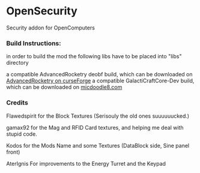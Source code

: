 OpenSecurity
============

Security addon for OpenComputers


### Build Instructions:

in order to build the mod the following libs have to be placed into "libs" directory

a compatible AdvancedRocketry deobf build, which can be downloaded on [AdvancedRocketry on curseForge](https://minecraft.curseforge.com/projects/advanced-rocketry/files)
a compatible GalactiCraftCore-Dev build, which can be downloaded on [micdoodle8.com](https://www.micdoodle8.com/mods/galacticraft/downloads/dev)


### Credits

Flawedspirit for the Block Textures (Serisouly the old ones suuuuuucked.)

gamax92 for the Mag and RFID Card textures, and helping me deal with stupid code.

Kodos for the Mods Name and some Textures (DataBlock side, Sine panel front)

AterIgnis For improvements to the Energy Turret and the Keypad

